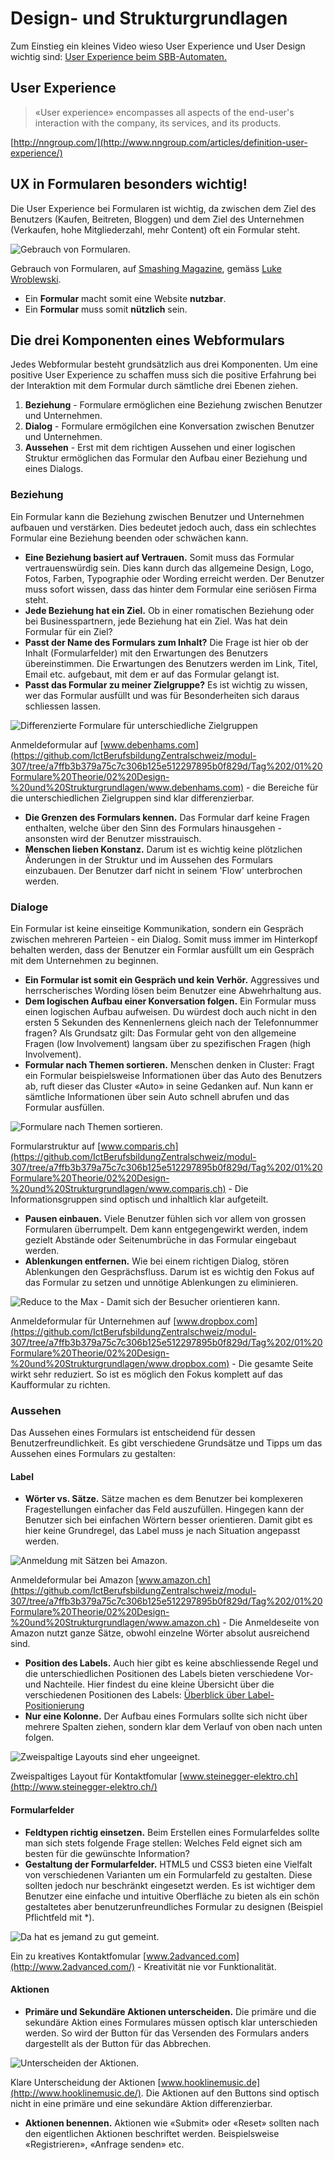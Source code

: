 # Design- und Strukturgrundlagen

Zum Einstieg ein kleines Video wieso User Experience und User Design wichtig sind: [User Experience beim SBB-Automaten.](https://www.youtube.com/watch?v=2HdIflrLSLg)

## User Experience

> «User experience» encompasses all aspects of the end-user's interaction with the company, its services, and its products.

[http://nngroup.com/](http://www.nngroup.com/articles/definition-user-experience/)

## UX in Formularen besonders wichtig!

Die User Experience bei Formularen ist wichtig, da zwischen dem Ziel des Benutzers \(Kaufen, Beitreten, Bloggen\) und dem Ziel des Unternehmen \(Verkaufen, hohe Mitgliederzahl, mehr Content\) oft ein Formular steht.

![Gebrauch von Formularen.](https://www.smashingmagazine.com/wp-content/uploads/2011/10/00-Table-webform-objectives.jpg)

Gebrauch von Formularen, auf [Smashing Magazine](http://www.smashingmagazine.com), gemäss [Luke Wroblewski](http://www.lukew.com/resources/web_form_design.asp).

* Ein **Formular** macht somit eine Website **nutzbar**.
* Ein **Formular** muss somit **nützlich** sein.

## Die drei Komponenten eines Webformulars

Jedes Webformular besteht grundsätzlich aus drei Komponenten. Um eine positive User Experience zu schaffen muss sich die positive Erfahrung bei der Interaktion mit dem Formular durch sämtliche drei Ebenen ziehen.

1. **Beziehung** - Formulare ermöglichen eine Beziehung zwischen Benutzer und Unternehmen.
2. **Dialog** - Formulare ermögilchen eine Konversation zwischen Benutzer und Unternehmen.
3. **Aussehen** - Erst mit dem richtigen Aussehen und einer logischen Struktur ermöglichen das Formular den Aufbau einer Beziehung und eines Dialogs.

### Beziehung

Ein Formular kann die Beziehung zwischen Benutzer und Unternehmen aufbauen und verstärken. Dies bedeutet jedoch auch, dass ein schlechtes Formular eine Beziehung beenden oder schwächen kann.

* **Eine Beziehung basiert auf Vertrauen.** Somit muss das Formular vertrauenswürdig sein. Dies kann durch das allgemeine Design, Logo, Fotos, Farben, Typographie oder Wording erreicht werden. Der Benutzer muss sofort wissen, dass das hinter dem Formular eine seriösen Firma steht.
* **Jede Beziehung hat ein Ziel.** Ob in einer romatischen Beziehung oder bei Businesspartnern, jede Beziehung hat ein Ziel. Was hat dein Formular für ein Ziel?
* **Passt der Name des Formulars zum Inhalt?** Die Frage ist hier ob der Inhalt \(Formularfelder\) mit den Erwartungen des Benutzers übereinstimmen. Die Erwartungen des Benutzers werden im Link, Titel, Email etc. aufgebaut, mit dem er auf das Formular gelangt ist.
* **Passt das Formular zu meiner Zielgruppe?** Es ist wichtig zu wissen, wer das Formular ausfüllt und was für Besonderheiten sich daraus schliessen lassen.

![Differenzierte Formulare f&#xFC;r unterschiedliche Zielgruppen](../../.gitbook/assets/01%20%282%29.jpg)

Anmeldeformular auf [www.debenhams.com](https://github.com/IctBerufsbildungZentralschweiz/modul-307/tree/a7ffb3b379a75c7c306b125e512297895b0f829d/Tag%202/01%20Formulare%20Theorie/02%20Design-%20und%20Strukturgrundlagen/www.debenhams.com) - die Bereiche für die unterschiedlichen Zielgruppen sind klar differenzierbar.

* **Die Grenzen des Formulars kennen.** Das Formular darf keine Fragen enthalten, welche über den Sinn des Formulars hinausgehen - ansonsten wird der Benutzer misstrauisch.
* **Menschen lieben Konstanz.** Darum ist es wichtig keine plötzlichen Änderungen in der Struktur und im Aussehen des Formulars einzubauen. Der Benutzer darf nicht in seinem 'Flow' unterbrochen werden.

### Dialoge

Ein Formular ist keine einseitige Kommunikation, sondern ein Gespräch zwischen mehreren Parteien - ein Dialog. Somit muss immer im Hinterkopf behalten werden, dass der Benutzer ein Formlar ausfüllt um ein Gespräch mit dem Unternehmen zu beginnen.

* **Ein Formular ist somit ein Gespräch und kein Verhör.** Aggressives und herrscherisches Wording lösen beim Benutzer eine Abwehrhaltung aus.
* **Dem logischen Aufbau einer Konversation folgen.** Ein Formular muss einen logischen Aufbau aufweisen. Du würdest doch auch nicht in den ersten 5 Sekunden des Kennenlernens gleich nach der Telefonnummer fragen? Als Grundsatz gilt: Das Formular geht von den allgemeine Fragen \(low Involvement\) langsam über zu spezifischen Fragen \(high Involvement\).
* **Formular nach Themen sortieren.** Menschen denken in Cluster: Fragt ein Formular beispielsweise Informationen über das Auto des Benutzers ab, ruft dieser das Cluster «Auto» in seine Gedanken auf. Nun kann er sämtliche Informationen über sein Auto schnell abrufen und das Formular ausfüllen.

![Formulare nach Themen sortieren.](../../.gitbook/assets/02%20%282%29.jpg)

Formularstruktur auf [www.comparis.ch](https://github.com/IctBerufsbildungZentralschweiz/modul-307/tree/a7ffb3b379a75c7c306b125e512297895b0f829d/Tag%202/01%20Formulare%20Theorie/02%20Design-%20und%20Strukturgrundlagen/www.comparis.ch) - Die Informationsgruppen sind optisch und inhaltlich klar aufgeteilt.

* **Pausen einbauen.** Viele Benutzer fühlen sich vor allem von grossen Formularen überrumpelt. Dem kann entgegengewirkt werden, indem gezielt Abstände oder Seitenumbrüche in das Formular eingebaut werden.
* **Ablenkungen entfernen.** Wie bei einem richtigen Dialog, stören Ablenkungen den Gesprächsfluss. Darum ist es wichtig den Fokus auf das Formular zu setzen und unnötige Ablenkungen zu eliminieren.

![Reduce to the Max - Damit sich der Besucher orientieren kann.](../../.gitbook/assets/03%20%282%29.jpg)

Anmeldeformular für Unternehmen auf [www.dropbox.com](https://github.com/IctBerufsbildungZentralschweiz/modul-307/tree/a7ffb3b379a75c7c306b125e512297895b0f829d/Tag%202/01%20Formulare%20Theorie/02%20Design-%20und%20Strukturgrundlagen/www.dropbox.com) - Die gesamte Seite wirkt sehr reduziert. So ist es möglich den Fokus komplett auf das Kaufformular zu richten.

### Aussehen

Das Aussehen eines Formulars ist entscheidend für dessen Benutzerfreundlichkeit. Es gibt verschiedene Grundsätze und Tipps um das Aussehen eines Formulars zu gestalten:

#### Label

* **Wörter vs. Sätze.** Sätze machen es dem Benutzer bei komplexeren Fragestellungen einfacher das Feld auszufüllen. Hingegen kann der Benutzer sich bei einfachen Wörtern besser orientieren. Damit gibt es hier keine Grundregel, das Label muss je nach Situation angepasst werden.

![Anmeldung mit S&#xE4;tzen bei Amazon.](../../.gitbook/assets/04%20%282%29.jpg)

Anmeldeformular bei Amazon [www.amazon.ch](https://github.com/IctBerufsbildungZentralschweiz/modul-307/tree/a7ffb3b379a75c7c306b125e512297895b0f829d/Tag%202/01%20Formulare%20Theorie/02%20Design-%20und%20Strukturgrundlagen/www.amazon.ch) - Die Anmeldeseite von Amazon nutzt ganze Sätze, obwohl einzelne Wörter absolut ausreichend sind.

* **Position des Labels.** Auch hier gibt es keine abschliessende Regel und die unterschiedlichen Positionen des Labels bieten verschiedene Vor- und Nachteile. Hier findest du eine kleine Übersicht über die verschiedenen Positionen des Labels: [Überblick über Label-Positionierung](http://media.mediatemple.netdna-cdn.com/wp-content/uploads/2011/10/00-Table-webform-alignment.jpg)
* **Nur eine Kolonne.** Der Aufbau eines Formulars sollte sich nicht über mehrere Spalten ziehen, sondern klar dem Verlauf von oben nach unten folgen.

![Zweispaltige Layouts sind eher ungeeignet.](../../.gitbook/assets/05%20%282%29.jpg)

Zweispaltiges Layout für Kontaktfomular [www.steinegger-elektro.ch](http://www.steinegger-elektro.ch/)

#### Formularfelder

* **Feldtypen richtig einsetzen.** Beim Erstellen eines Formularfeldes sollte man sich stets folgende Frage stellen: Welches Feld eignet sich am besten für die gewünschte Information?
* **Gestaltung der Formularfelder.** HTML5 und CSS3 bieten eine Vielfalt von verschiedenen Varianten um ein Formularfeld zu gestalten. Diese sollten jedoch nur beschränkt eingesetzt werden. Es ist wichtiger dem Benutzer eine einfache und intuitive Oberfläche zu bieten als ein schön gestaltetes aber benutzerunfreundliches Formular zu designen \(Beispiel Pflichtfeld mit \*\).

![Da hat es jemand zu gut gemeint.](../../.gitbook/assets/06%20%282%29.jpg)

Ein zu kreatives Kontaktfomular [www.2advanced.com](http://www.2advanced.com/) - Kreativität nie vor Funktionalität.

#### Aktionen

* **Primäre und Sekundäre Aktionen unterscheiden.** Die primäre und die sekundäre Aktion eines Formulares müssen optisch klar unterschieden werden. So wird der Button für das Versenden des Formulars anders dargestellt als der Button für das Abbrechen.

![Unterscheiden der Aktionen.](../../.gitbook/assets/07%20%282%29.jpg)

Klare Unterscheidung der Aktionen [www.hooklinemusic.de](http://www.hooklinemusic.de/). Die Aktionen auf den Buttons sind optisch nicht in eine primäre und eine sekundäre Aktion differenzierbar.

* **Aktionen benennen.** Aktionen wie «Submit» oder «Reset» sollten nach den eigentlichen Aktionen beschriftet werden. Beispielsweise «Registrieren», «Anfrage senden» etc.


